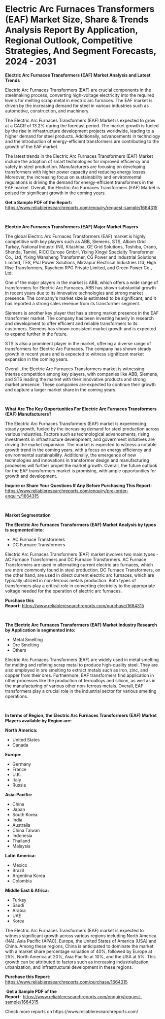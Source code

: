 <p><h1>Electric Arc Furnaces Transformers (EAF) Market Size, Share & Trends Analysis Report By Application, Regional Outlook, Competitive Strategies, And Segment Forecasts, 2024 - 2031</h1></p><p><strong>Electric Arc Furnaces Transformers (EAF) Market Analysis and Latest Trends</strong></p>
<p><p>Electric Arc Furnaces Transformers (EAF) are crucial components in the steelmaking process, converting high-voltage electricity into the required levels for melting scrap metal in electric arc furnaces. The EAF market is driven by the increasing demand for steel in various industries such as automotive, construction, and machinery. </p><p>The Electric Arc Furnaces Transformers (EAF) Market is expected to grow at a CAGR of 13.2% during the forecast period. The market growth is fueled by the rise in infrastructure development projects worldwide, leading to a higher demand for steel products. Additionally, advancements in technology and the introduction of energy-efficient transformers are contributing to the growth of the EAF market.</p><p>The latest trends in the Electric Arc Furnaces Transformers (EAF) Market include the adoption of smart technologies for improved efficiency and safety in steel production. Manufacturers are focusing on developing transformers with higher power capacity and reducing energy losses. Moreover, the increasing focus on sustainability and environmental regulations is driving the demand for energy-efficient transformers in the EAF market. Overall, the Electric Arc Furnaces Transformers (EAF) Market is poised for significant growth in the coming years.</p></p>
<p><strong>Get a Sample PDF of the Report:&nbsp;</strong> <a href="https://www.reliableresearchreports.com/enquiry/request-sample/1664315">https://www.reliableresearchreports.com/enquiry/request-sample/1664315</a></p>
<p>&nbsp;</p>
<p><strong>Electric Arc Furnaces Transformers (EAF) Major Market Players</strong></p>
<p><p>The global Electric Arc Furnaces Transformers (EAF) market is highly competitive with key players such as ABB, Siemens, STS, Albom Grid Turkey, National Industri (NI), Kitashiba, GE Grid Solutions, Toshiba, Orano, Shenda, Tamini, RICC Europe GmbH, Yixing Xingyi Specialty Transformer Co., Ltd, Yixing Wansheng Transformer, CG Power and Industrial Solutions Limited, TES, PVJ Power Solutions, Mirzapur Electrical Industries Ltd, High Rise Transformers, Raychem RPG Private Limited, and Green Power Co., Ltd.</p><p>One of the major players in the market is ABB, which offers a wide range of transformers for Electric Arc Furnaces. ABB has shown substantial growth in recent years due to its innovative technologies and strong market presence. The company's market size is estimated to be significant, and it has reported a strong sales revenue from its transformer segment.</p><p>Siemens is another key player that has a strong market presence in the EAF transformer market. The company has been investing heavily in research and development to offer efficient and reliable transformers to its customers. Siemens has shown consistent market growth and is expected to expand further in the future.</p><p>STS is also a prominent player in the market, offering a diverse range of transformers for Electric Arc Furnaces. The company has shown steady growth in recent years and is expected to witness significant market expansion in the coming years.</p><p>Overall, the Electric Arc Furnaces Transformers market is witnessing intense competition among key players, with companies like ABB, Siemens, and STS leading the market with their innovative products and strong market presence. These companies are expected to continue their growth and capture a larger market share in the coming years.</p></p>
<p>&nbsp;</p>
<p><strong>What Are The Key Opportunities For Electric Arc Furnaces Transformers (EAF) Manufacturers?</strong></p>
<p><p>The Electric Arc Furnaces Transformers (EAF) market is experiencing steady growth, fueled by the increasing demand for steel production across various industries. Factors such as technological advancements, rising investments in infrastructure development, and government initiatives are driving the market expansion. The market is expected to witness a notable growth trend in the coming years, with a focus on energy efficiency and environmental sustainability. Additionally, the emergence of new technologies and innovations in transformer design and manufacturing processes will further propel the market growth. Overall, the future outlook for the EAF transformers market is promising, with ample opportunities for growth and development.</p></p>
<p><strong>Inquire or Share Your Questions If Any Before Purchasing This Report:</strong> <a href="https://www.reliableresearchreports.com/enquiry/pre-order-enquiry/1664315">https://www.reliableresearchreports.com/enquiry/pre-order-enquiry/1664315</a></p>
<p>&nbsp;</p>
<p><strong>Market Segmentation</strong></p>
<p><strong>The Electric Arc Furnaces Transformers (EAF) Market Analysis by types is segmented into:</strong></p>
<p><ul><li>AC Furnace Transformers</li><li>DC Furnace Transformers</li></ul></p>
<p><p>Electric Arc Furnaces Transformers (EAF) market involves two main types - AC Furnace Transformers and DC Furnace Transformers. AC Furnace Transformers are used in alternating current electric arc furnaces, which are more commonly found in steel production. DC Furnace Transformers, on the other hand, are used in direct current electric arc furnaces, which are typically utilized in non-ferrous metals production. Both types of transformers play a critical role in converting electricity to the appropriate voltage needed for the operation of electric arc furnaces.</p></p>
<p><strong>Purchase this Report:&nbsp;</strong><a href="https://www.reliableresearchreports.com/purchase/1664315">https://www.reliableresearchreports.com/purchase/1664315</a></p>
<p>&nbsp;</p>
<p><strong>The Electric Arc Furnaces Transformers (EAF) Market Industry Research by Application is segmented into:</strong></p>
<p><ul><li>Metal Smelting</li><li>Ore Smelting</li><li>Others</li></ul></p>
<p><p>Electric Arc Furnaces Transformers (EAF) are widely used in metal smelting for melting and refining scrap metal to produce high-quality steel. They are also employed in ore smelting to extract metals such as iron, zinc, and copper from their ores. Furthermore, EAF transformers find application in other processes like the production of ferroalloys and silicon, as well as in the manufacturing of various other non-ferrous metals. Overall, EAF transformers play a crucial role in the industrial sector for various smelting operations.</p></p>
<p>&nbsp;</p>
<p><strong>In terms of Region, the Electric Arc Furnaces Transformers (EAF) Market Players available by Region are:</strong></p>
<p>
    <p> <strong> North America: </strong>
        <ul>
            <li>United States</li>
            <li>Canada</li>
        </ul>
        </p> 
    <p> <strong> Europe: </strong>
        <ul>
            <li>Germany</li>
            <li>France</li>
            <li>U.K.</li>
            <li>Italy</li>
            <li>Russia</li>
        </ul>
        </p> 
    <p> <strong> Asia-Pacific: </strong>
        <ul>
            <li>China</li>
            <li>Japan</li>
            <li>South Korea</li>
            <li>India</li>
            <li>Australia</li>
            <li>China Taiwan</li>
            <li>Indonesia</li>
            <li>Thailand</li>
            <li>Malaysia</li>
        </ul>
        </p> 
    <p> <strong> Latin America: </strong>
        <ul>
            <li>Mexico</li>
            <li>Brazil</li>
            <li>Argentina Korea</li>
            <li>Colombia</li>
        </ul>
        </p> 
    <p> <strong> Middle East & Africa: </strong>
        <ul>
            <li>Turkey</li>
            <li>Saudi</li>
            <li>Arabia</li>
            <li>UAE</li>
            <li>Korea</li>
        </ul>
    </p>
    </p>
<p><p>The Electric Arc Furnaces Transformers (EAF) market is expected to witness significant growth across various regions including North America (NA), Asia Pacific (APAC), Europe, the United States of America (USA) and China. Among these regions, China is anticipated to dominate the market with a market share percentage valuation of 40%, followed by Europe at 25%, North America at 20%, Asia Pacific at 10%, and the USA at 5%. This growth can be attributed to factors such as increasing industrialization, urbanization, and infrastructural development in these regions.</p></p>
<p><strong>Purchase this Report: </strong><a href="https://www.reliableresearchreports.com/purchase/1664315">https://www.reliableresearchreports.com/purchase/1664315</a></p>
<p>&nbsp;<strong>Get a Sample PDF of the Report:&nbsp;&nbsp;</strong><a href="https://www.reliableresearchreports.com/enquiry/request-sample/1664315">https://www.reliableresearchreports.com/enquiry/request-sample/1664315</a></p>
<p><strong></strong></p>
<p>Check more reports on https://www.reliableresearchreports.com/</p>